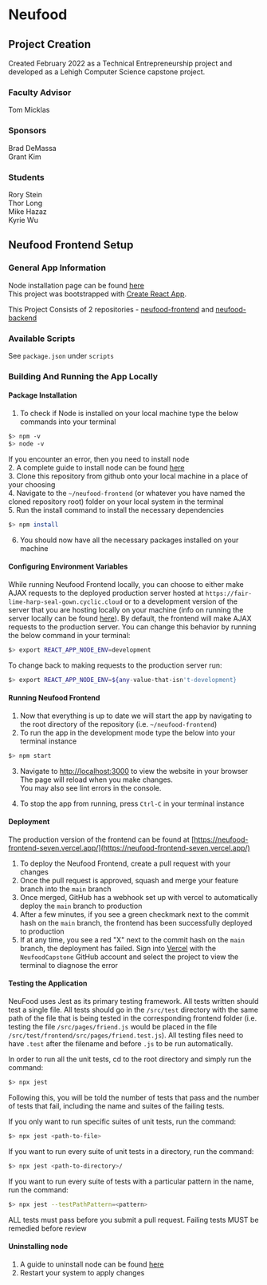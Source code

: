 # Neufood

## Project Creation

Created February 2022 as a Technical Entrepreneurship project and developed as a Lehigh Computer Science capstone project.

### Faculty Advisor

Tom Micklas

### Sponsors

Brad DeMassa\
Grant Kim

### Students

Rory Stein\
Thor Long\
Mike Hazaz\
Kyrie Wu
## Neufood Frontend Setup

### General App Information

Node installation page can be found [here](https://nodejs.org/en/download/)\
This project was bootstrapped with [Create React App](https://github.com/facebook/create-react-app).

This Project Consists of 2 repositories - [neufood-frontend](https://github.com/NeufoodCapstone/neufood-frontend) and [neufood-backend](https://github.com/NeufoodCapstone/neufood-backend)

### Available Scripts

See `package.json` under `scripts`

### Building And Running the App Locally

#### Package Installation

1. To check if Node is installed on your local machine type the below commands into your terminal

```bash
$> npm -v
$> node -v
```

If you encounter an error, then you need to install node\
2. A complete guide to install node can be found [here](https://dev.to/klvncruger/how-to-install-and-check-if-node-npm-on-windows-3ho1)\
3. Clone this repository from github onto your local machine in a place of your choosing\
4. Navigate to the `~/neufood-frontend` (or whatever you have named the cloned repository root) folder on your local system in the terminal\
5. Run the install command to install the necessary dependencies

```bash
$> npm install
```

6. You should now have all the necessary packages installed on your machine

#### Configuring Environment Variables

While running Neufood Frontend locally, you can choose to either make AJAX requests to the deployed production server hosted at `https://fair-lime-harp-seal-gown.cyclic.cloud`
or to a development version of the server that you are hosting locally on your machine (info on running the server locally can be found [here](https://github.com/NeufoodCapstone/neufood-backend#readme)).
By default, the frontend will make AJAX requests to the production server. You can change this behavior by running the below command in your terminal:

```bash
$> export REACT_APP_NODE_ENV=development
```

To change back to making requests to the production server run:

```bash
$> export REACT_APP_NODE_ENV=${any-value-that-isn't-development}
```

#### Running Neufood Frontend

1. Now that everything is up to date we will start the app by navigating to the root directory of the repository (i.e. `~/neufood-frontend`)
2. To run the app in the development mode type the below into your terminal instance

```bash
$> npm start
```

3. Navigate to [http://localhost:3000](http://localhost:3000) to view the website in your browser
   The page will reload when you make changes.\
   You may also see lint errors in the console.

4. To stop the app from running, press `Ctrl-C` in your terminal instance

#### Deployment

The production version of the frontend can be found at [https://neufood-frontend-seven.vercel.app/](https://neufood-frontend-seven.vercel.app/)

1. To deploy the Neufood Frontend, create a pull request with your changes
2. Once the pull request is approved, squash and merge your feature branch into the `main` branch
3. Once merged, GitHub has a webhook set up with vercel to automatically deploy the `main` branch to production
4. After a few minutes, if you see a green checkmark next to the commit hash on the `main` branch, the frontend has been successfully deployed to production
5. If at any time, you see a red "X" next to the commit hash on the `main` branch, the deployment has failed. Sign into [Vercel](https://vercel.com/) with the `NeufoodCapstone` GitHub account and select the project to view the terminal to diagnose the error

#### Testing the Application

NeuFood uses Jest as its primary testing framework. All tests written should test a single file.
All tests should go in the `/src/test` directory with the same path of the file that is being
tested in the corresponding frontend folder
(i.e. testing the file `/src/pages/friend.js` would be placed in the file
`/src/test/frontend/src/pages/friend.test.js`). All testing files need to have `.test` after
the filename and before `.js` to be run automatically.

In order to run all the unit tests, cd to the root directory and simply run the command:

```bash
$> npx jest
```

Following this, you will be told the number of tests that pass and the number of tests that fail,
including the name and suites of the failing tests.

If you only want to run specific suites of unit tests, run the command:

```bash
$> npx jest <path-to-file>
```

If you want to run every suite of unit tests in a directory, run the command:

```bash
$> npx jest <path-to-directory>/
```

If you want to run every suite of tests with a particular pattern in the name, run the command:

```bash
$> npx jest --testPathPattern=<pattern>
```

ALL tests must pass before you submit a pull request. Failing tests MUST be remedied before review

#### Uninstalling node

1. A guide to uninstall node can be found [here](https://reactgo.com/uninstall-node-npm-from-windows/)
2. Restart your system to apply changes
